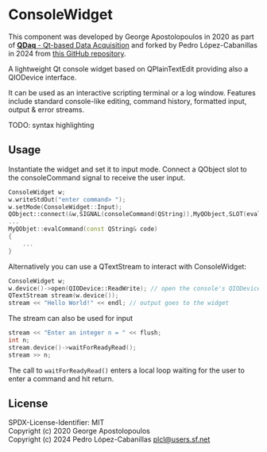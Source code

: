 # ConsoleWidget

This component was developed by George Apostolopoulos in 2020 as part of [**QDaq** - Qt-based Data Acquisition](https://gitlab.com/qdaq/qdaq) 
and forked by Pedro López-Cabanillas in 2024 from [this GitHub repository](https://github.com/gapost/qconsolewidget).

A lightweight Qt console widget based on QPlainTextEdit providing 
also a QIODevice interface.

It can be used as an interactive scripting terminal or a log window.
Features include standard console-like editing, command history, 
formatted input, output & error streams.

TODO: syntax highlighting

## Usage

Instantiate the widget and set it to input mode. Connect a QObject slot
to the consoleCommand signal to receive the user input.

```c++
ConsoleWidget w;
w.writeStdOut("enter command> ");
w.setMode(ConsoleWidget::Input);
QObject::connect(&w,SIGNAL(consoleCommand(QString)),MyQObject,SLOT(evalCommand(QString)))
...
MyQObjet::evalCommand(const QString& code)
{
    ...
}
```

Alternatively you can use a QTextStream to interact with ConsoleWidget:

```c++
ConsoleWidget w;
w.device()->open(QIODevice::ReadWrite); // open the console's QIODevice
QTextStream stream(w.device());
stream << "Hello World!" << endl; // output goes to the widget
```

The stream can also be used for input

```c++
stream << "Enter an integer n = " << flush;
int n;
stream.device()->waitForReadyRead();
stream >> n;
```
The call to ```waitForReadyRead()``` enters a local loop waiting for
the user to enter a command and hit return. 

## License

SPDX-License-Identifier: MIT  
Copyright (c) 2020 George Apostolopoulos  
Copyright (c) 2024 Pedro López-Cabanillas <plcl@users.sf.net>
